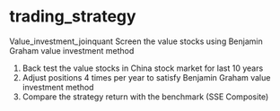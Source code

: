 # trading_strategy

Value_investment_joinquant
Screen the value stocks using Benjamin Graham value investment method
1.	Back test the value stocks in China stock market for last 10 years
2.	Adjust positions 4 times per year to satisfy Benjamin Graham value investment method
3.	Compare the strategy return with the benchmark (SSE Composite)

